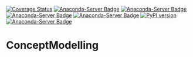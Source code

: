 [![Coverage Status](https://coveralls.io/repos/github/INGEOTEC/ConceptModelling/badge.svg?branch=master)](https://coveralls.io/github/INGEOTEC/ConceptModelling?branch=master)
[![Anaconda-Server Badge](https://anaconda.org/ingeotec/conceptmodelling/badges/version.svg)](https://anaconda.org/ingeotec/conceptmodelling)
[![Anaconda-Server Badge](https://anaconda.org/ingeotec/conceptmodelling/badges/latest_release_date.svg)](https://anaconda.org/ingeotec/conceptmodelling)
[![Anaconda-Server Badge](https://anaconda.org/ingeotec/conceptmodelling/badges/platforms.svg)](https://anaconda.org/ingeotec/conceptmodelling)
[![Anaconda-Server Badge](https://anaconda.org/ingeotec/conceptmodelling/badges/installer/conda.svg)](https://conda.anaconda.org/ingeotec)
[![PyPI version](https://badge.fury.io/py/ConceptModelling.svg)](https://badge.fury.io/py/ConceptModelling)
[![Anaconda-Server Badge](https://anaconda.org/ingeotec/conceptmodelling/badges/license.svg)](https://anaconda.org/ingeotec/conceptmodelling)
# ConceptModelling
